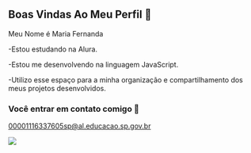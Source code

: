  ## Boas Vindas Ao Meu Perfil 💙

Meu Nome é Maria Fernanda

-Estou estudando na Alura.

-Estou me desenvolvendo na linguagem JavaScript.

-Utilizo esse espaço para a minha organização e compartilhamento dos meus projetos desenvolvidos.

### Você entrar em contato comigo 📧

00001116337605sp@al.educacao.sp.gov.br

![](https://gifs.eco.br/wp-content/uploads/2022/09/gifs-de-estudo-5.gif)


